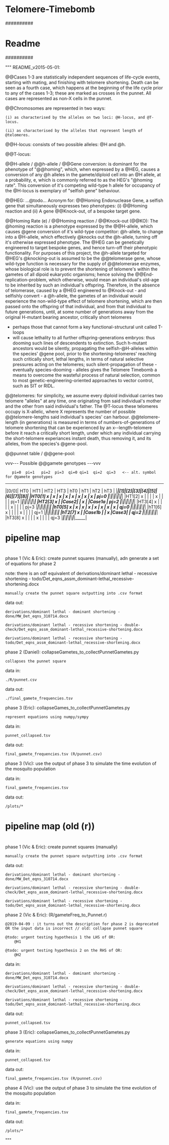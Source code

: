 # Telomere-Timebomb

##########
# Readme #
##########

""" README_v2015-05-01:

@@Cases 1-3 are statistically independent sequences of life-cycle events, 
starting with mating, and finishing with telomere shortening. 
Death can be seen as a fourth case, which happens at the beginning of the life 
cycle prior to any of the cases 1-3; these are marked as crosses in the punnet.
All cases are represented as non-X cells in the punnet. 

@@Chromosomes are represented in two ways:

    (i) as characterised by the alleles on two loci: @H-locus, and @T-locus. 

    (ii) as characterised by the alleles that represent length of @telomeres.

@@H-locus: consists of two possible alleles: @H and @h. 

@@T-locus: 

@@H-allele / @@h-allele / @@Gene conversion: is dominant for the phenotype of 
"@@homing", which, when expressed by a @HEG, causes a conversion of any @h alleles 
in the gamete/diploid cell into an @H allele, at a probability, e, which is commonly 
referred to as the HEG's "@homing rate". This conversion of it's competing wild-type 
h allele for occupancy of the @H-locus is exemplary of "selfish gene" behaviour. 

@@HEG: ...@todo... Acronym for: @@Homing Endonuclease Gene, a selfish gene that 
simultaneously expresses two phenotypes: (i) @@Homing reaction and (ii) A gene 
@@Knock-out, of a bespoke target gene.

@@Homing Rate (e) / @@Homing reaction / @@Knock-out (@@KO): The @homing reaction 
is a phenotype expressed by the @@H-allele, which causes @gene conversion of 
it's wild-type competitor: @h-allele, to change into a @H-allele, which effectively
@knocks out the @h-allele, turning off it's otherwise expressed phenotype. The 
@HEG can be genetically engineered to target bespoke genes, and hence turn-off 
their phenotypic functionality. For purposes of this project, the @h-allele targeted 
for @HEG's @knocking-out is assumed to be the @@telomerase gene, whose wild-type
function is necessary for the supply of @@telomerase enzymes, whose biological 
role is to prevent the shortening of telomere's within the gametes of all 
dipoid eukaryotic organisms; hence solving the @@End-replication-problem, which
otherwise, would mean an individual's old-age to be inherited by such an 
individual's offspring. Therefore, in the absence of telomerase, caused by 
a @HEG engineered to @Knock-out - and selfishly convert - a @h-allele, the 
gametes of an individual would experience the non-wild-type effect of telomere 
shortening, which are then passed onto the offspring of that individual, and 
from that individual to future generations, until, at some number of generations
away from the original H-mutant bearing ancestor, critically short telomeres 
- perhaps those that cannot form a key functional-structural unit called T-loops
- will cause lethality to all further offspring-generations embryos: thus dooming 
such lines of descendents to extinction. Such h-mutant ancestors would be silently,
propagating the selfish-@H-alleles within the species' @gene pool, prior to the 
shortening-telomeres' reaching such critically short, lethal lengths, in terms 
of natural selective pressures acting on the telomeres; such silent-propagation
of these - eventually species-dooming - alleles gives the Telomere Timebomb a 
means to overcome the wasteful process of natural selection, common to most 
genetic-engineering-oriented approaches to vector control, such as SIT or RIDL. 


@@telomeres: for simplicity, we assume every diploid individual carries two 
telomere "alleles" at any time, one originating from said individual's mother 
and the other from said individual's father. The @T-locus these telomeres occupy 
is X-allelic, where X represents the number of possible @@telomere-lengths said 
individual's species' can harbour. @@telomere-length (in generations) is measured 
in terms of numbers-of-generations of telomere shortening that can be experienced
by an x--length-telomere before it reach a critically short length, under which 
any individual carrying the short-telomere experiances instant death, thus
removing it, and its alleles, from the species's @gene-pool.


@@punnet table / @@gene-pool:

  vvv--- Possible @@gamete genotypes ---vvv

       pi=0  pi=1   pi=2  pi=3  qi=0 qi=1  qi=2  qi=3   <-- alt. symbol for @gamete genotypes
_______________________________________________________
|[0/0]| HT0 | HT1 | HT2 | HT3 | hT0 | hT1 | hT2 | hT3 | 
|_____|_[1]_|_[2]_|_[3]_|_[4]_|_[5]_|_[6]_|_[7]_|_[8]_| 
|HT0[1]  x  |  x  |  x  |  x  |  x  |  x  |  x  |  x  | pj=0
|_____|_____|_____|_____|_____|_____|_____|_____|_____|
|HT1[2]  x  |     |     |     |  x  |     |     |     | pj=1
|_____|_____|_____|_____|_____|_____|_____|_____|_____|
|HT2[3]  x  |     |Case2|     |  x  |     |Case1a     | pj=2
|_____|_____|_____|_____|_____|_____|_____|_____|_____|
|HT3[4]  x  |     |     |     |  x  |     |     |     | pj=3
|_____|_____|_____|_____|_____|_____|_____|_____|_____|
|hT0[5]  x  |  x  |  x  |  x  |  x  |  x  |  x  |  x  | qj=0
|_____|_____|_____|_____|_____|_____|_____|_____|_____|
|hT1[6]  x  |     |     |     |  x  |     |     |     | qj=1
|_____|_____|_____|_____|_____|_____|_____|_____|_____|
|hT2[7]  x  |     |Case1b     |     |  x  |Case3|     | qj=2
|_____|_____|_____|_____|_____|_____|_____|_____|_____|
|hT3[8]  x  |     |     |     |  x  |     |     |     | qj=3
|_____|_____|_____|_____|_____|_____|_____|_____|_____|

#
# pipeline map 
#

phase 1 (Vic & Eric):  create punnet squares (manually), adn generate a set of equations for phase 2

note: there is an odf equivalent of derivations/dominant lethal - recessive shortening - todo/Det_eqns_assm_dominant-lethal_recessive-shortening.docx

	manually create the punnet square outputting into .csv format

data out:

	derivations/dominant lethal - dominant shortening - done/MW_Det_eqns_310714.docx

	derivations/dominant lethal - recessive shortening - double-check/Det_eqns_assm_dominant-lethal_recessive-shortening.docx

	derivations/dominant lethal - recessive shortening - todo/Det_eqns_assm_dominant-lethal_recessive-shortening.docx

phase 2 (Daniel): collapseGametes_to_collectPunnetGametes.py

	collapses the punnet square

data in: 

	./R/punnet.csv

data out: 

	./final_gamete_frequencies.tsv

phase 3 (Eric): collapseGames_to_collectPunnetGametes.py 

	represent equations using numpy/sympy

data in: 

	punnet_collapsed.tsv

data out: 

	final_gamete_frequencies.tsv (R/punnet.csv)

phase 3 (Vic): use the output of phase 3 to simulate the time evolution of the mosquito population

data in: 

	final_gamete_frequencies.tsv

data out: 

	/plots/*


#
# pipeline map (old (r))
#

phase 1 (Vic & Eric):  create punnet squares (manually)

	manually create the punnet square outputting into .csv format

data out:

	derivations/dominant lethal - dominant shortening - done/MW_Det_eqns_310714.docx

	derivations/dominant lethal - recessive shortening - double-check/Det_eqns_assm_dominant-lethal_recessive-shortening.docx

	derivations/dominant lethal - recessive shortening - todo/Det_eqns_assm_dominant-lethal_recessive-shortening.docx

phase 2 (Vic & Eric): (R/gameteFreq_to_Punnet.r)

	@2019-04-09 : it turns out the description for phase 2 is deprecated OR the input data is incorrect // old: collapse punnet square

	@todo: urgent testing hypothesis 1 the LHS of OR:
		@H1 

	@todo: urgent testing hypothesis 2 on the RHS of OR: 
		@H2 

data in:

	derivations/dominant lethal - dominant shortening - done/MW_Det_eqns_310714.docx

	derivations/dominant lethal - recessive shortening - double-check/Det_eqns_assm_dominant-lethal_recessive-shortening.docx

	derivations/dominant lethal - recessive shortening - todo/Det_eqns_assm_dominant-lethal_recessive-shortening.docx

data out: 

	punnet_collapsed.tsv

phase 3 (Eric): collapseGames_to_collectPunnetGametes.py 

	generate equations using numpy

data in: 

	punnet_collapsed.tsv

data out: 

	final_gamete_frequencies.tsv (R/punnet.csv)

phase 4 (Vic): use the output of phase 3 to simulate the time evolution of the mosquito population

data in: 

	final_gamete_frequencies.tsv

data out: 

	/plots/*

"""